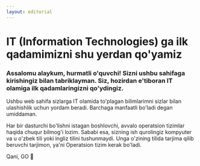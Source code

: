```yaml
---
layout: editorial
---
```


# IT (Information Technologies) ga ilk qadamimizni shu yerdan qo'yamiz

### Assalomu alaykum, hurmatli o'quvchi! Sizni ushbu sahifaga kirishingiz bilan tabriklayman. Siz, hozirdan e'tiboran IT olamiga ilk qadamlaringizni qo'ydingiz.



Ushbu web sahifa sizlarga IT olamida to'plagan bilimlarimni sizlar bilan ulashishlik uchun yordam beradi. Barchaga manfaatli bo'ladi degan umiddaman.



Har bir dasturchi bo'lishni istagan boshlovchi, avvalo operatsion tizimlar haqida chuqur bilmog'i lozim. Sababi esa, sizning ish qurolingiz kompyuter va u o'zbek tili yoki ingliz tilini tushunmaydi. Unga o'zining tilida tarjima qilib beruvchi tarjimon, ya'ni Operatsion tizim kerak bo'ladi.



Qani, GO 🚀
